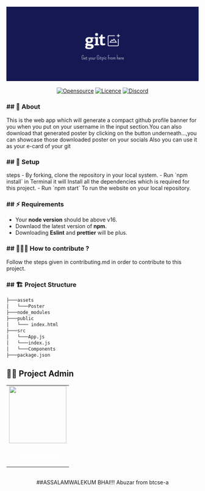 [![Banner](https://github.com/ghulamyazdani/Gitpic/blob/master/Assets/poster.png)](https://github.com/ghulamyazdani/Gitpic)

<div align="center">
<a href="https://github.com/ghulamyazdani/Gitpic"><img alt="Opensource" title="Website" src="https://badges.frapsoft.com/os/v2/open-source.svg?v=103"/></a>
<a href="https://github.com/ghulamyazdani/Gitpic/blob/master/LICENSE"><img alt="Licence" title="Website" src="https://img.shields.io/github/license/ghulamyazdani/Gitpic?logo=GITHUB&style=flat"/></a>
<a href="https://discord.gg/zCEhm2JvEF"><img alt="Discord" title="Website" src="https://img.shields.io/discord/857641826953854987?color=blue&label=Discuss&logo=discord"/></a>

</div>

<h3>## 🌟 About</h3>

This is the web app which will generate a compact github profile banner for you when you put on your username in the input section.You can also download that generated poster by clicking on the button underneath...,you can showcase those downloaded poster on your socials
Also you can use it as your e-card of your git 

<h3>## 🧰 Setup</h3>
 steps
- By forking, clone the repository in your local system.
- Run `npm install` in Terminal it will Install all the dependencies which is required for this project.
- Run `npm start` To run the website on your local repository.

<h3>## ⚡ Requirements</h3>

- Your **node version** should be above v16.
- Downlaod the latest version of **npm**.
- Downloading **Eslint** and **prettier** will be plus.

<h3>## 🧑‍🤝‍🧑 How to contribute ?</h3>

Follow the steps given in contributing.md in order to contribute to this project.

<h3>## 🏗 Project Structure</h3>

```
├───assets
│   └───Poster
├───node_modules
├───public
│   └─── index.html
├───src
│   └───App.js
│   └───index.js
│   └───Components
├───package.json
```

## 👨‍💻 Project Admin

  <div align="center">
<table>
<tr>

<td align="center"><a href="https://github.com/ghulamyazdani"><img src="https://avatars.githubusercontent.com/u/55938346?v=4" width=150px height=150px /></a></br> <h4 style="color:white;">GhulamYazdani</h4>

</tr>
</table>
<br>
##ASSALAMWALEKUM BHAI!!! Abuzar from btcse-a 
